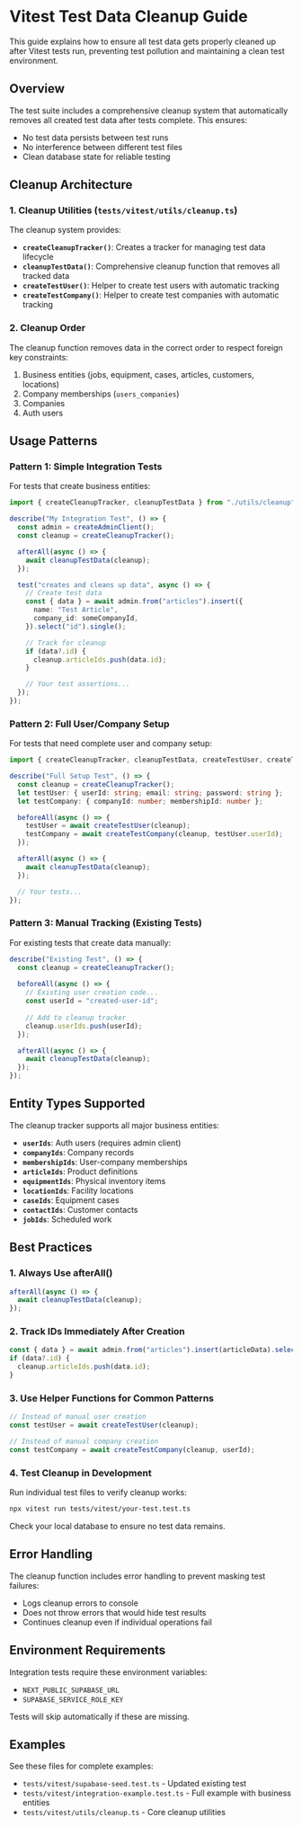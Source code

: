 # Vitest Test Data Cleanup Guide

This guide explains how to ensure all test data gets properly cleaned up after Vitest tests run, preventing test pollution and maintaining a clean test environment.

## Overview

The test suite includes a comprehensive cleanup system that automatically removes all created test data after tests complete. This ensures:
- No test data persists between test runs
- No interference between different test files
- Clean database state for reliable testing

## Cleanup Architecture

### 1. Cleanup Utilities (`tests/vitest/utils/cleanup.ts`)

The cleanup system provides:
- **`createCleanupTracker()`**: Creates a tracker for managing test data lifecycle
- **`cleanupTestData()`**: Comprehensive cleanup function that removes all tracked data
- **`createTestUser()`**: Helper to create test users with automatic tracking
- **`createTestCompany()`**: Helper to create test companies with automatic tracking

### 2. Cleanup Order

The cleanup function removes data in the correct order to respect foreign key constraints:

1. Business entities (jobs, equipment, cases, articles, customers, locations)
2. Company memberships (`users_companies`)
3. Companies
4. Auth users

## Usage Patterns

### Pattern 1: Simple Integration Tests

For tests that create business entities:

```typescript
import { createCleanupTracker, cleanupTestData } from "./utils/cleanup";

describe("My Integration Test", () => {
  const admin = createAdminClient();
  const cleanup = createCleanupTracker();

  afterAll(async () => {
    await cleanupTestData(cleanup);
  });

  test("creates and cleans up data", async () => {
    // Create test data
    const { data } = await admin.from("articles").insert({
      name: "Test Article",
      company_id: someCompanyId,
    }).select("id").single();

    // Track for cleanup
    if (data?.id) {
      cleanup.articleIds.push(data.id);
    }

    // Your test assertions...
  });
});
```

### Pattern 2: Full User/Company Setup

For tests that need complete user and company setup:

```typescript
import { createCleanupTracker, cleanupTestData, createTestUser, createTestCompany } from "./utils/cleanup";

describe("Full Setup Test", () => {
  const cleanup = createCleanupTracker();
  let testUser: { userId: string; email: string; password: string };
  let testCompany: { companyId: number; membershipId: number };

  beforeAll(async () => {
    testUser = await createTestUser(cleanup);
    testCompany = await createTestCompany(cleanup, testUser.userId);
  });

  afterAll(async () => {
    await cleanupTestData(cleanup);
  });

  // Your tests...
});
```

### Pattern 3: Manual Tracking (Existing Tests)

For existing tests that create data manually:

```typescript
describe("Existing Test", () => {
  const cleanup = createCleanupTracker();
  
  beforeAll(async () => {
    // Existing user creation code...
    const userId = "created-user-id";
    
    // Add to cleanup tracker
    cleanup.userIds.push(userId);
  });

  afterAll(async () => {
    await cleanupTestData(cleanup);
  });
});
```

## Entity Types Supported

The cleanup tracker supports all major business entities:

- **`userIds`**: Auth users (requires admin client)
- **`companyIds`**: Company records
- **`membershipIds`**: User-company memberships
- **`articleIds`**: Product definitions
- **`equipmentIds`**: Physical inventory items
- **`locationIds`**: Facility locations
- **`caseIds`**: Equipment cases
- **`contactIds`**: Customer contacts
- **`jobIds`**: Scheduled work

## Best Practices

### 1. Always Use afterAll()

```typescript
afterAll(async () => {
  await cleanupTestData(cleanup);
});
```

### 2. Track IDs Immediately After Creation

```typescript
const { data } = await admin.from("articles").insert(articleData).select("id").single();
if (data?.id) {
  cleanup.articleIds.push(data.id);
}
```

### 3. Use Helper Functions for Common Patterns

```typescript
// Instead of manual user creation
const testUser = await createTestUser(cleanup);

// Instead of manual company creation
const testCompany = await createTestCompany(cleanup, userId);
```

### 4. Test Cleanup in Development

Run individual test files to verify cleanup works:

```bash
npx vitest run tests/vitest/your-test.test.ts
```

Check your local database to ensure no test data remains.

## Error Handling

The cleanup function includes error handling to prevent masking test failures:
- Logs cleanup errors to console
- Does not throw errors that would hide test results
- Continues cleanup even if individual operations fail

## Environment Requirements

Integration tests require these environment variables:
- `NEXT_PUBLIC_SUPABASE_URL`
- `SUPABASE_SERVICE_ROLE_KEY`

Tests will skip automatically if these are missing.

## Examples

See these files for complete examples:
- `tests/vitest/supabase-seed.test.ts` - Updated existing test
- `tests/vitest/integration-example.test.ts` - Full example with business entities
- `tests/vitest/utils/cleanup.ts` - Core cleanup utilities
